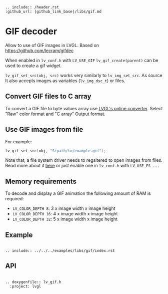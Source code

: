 ```eval_rst
.. include:: /header.rst 
:github_url: |github_link_base|/libs/gif.md
```

# GIF decoder
Allow to use of GIF images in LVGL. Based on https://github.com/lecram/gifdec

When enabled in `lv_conf.h` with `LV_USE_GIF` `lv_gif_create(parent)` can be used to create a gif widget.

`lv_gif_set_src(obj, src)` works very similarly to `lv_img_set_src`. As source It also accepts images as variables (`lv_img_dsc_t`) or files.


## Convert GIF files to C array
To convert a GIF file to byte values array use [LVGL's online converter](https://lvgl.io/tools/imageconverter). Select "Raw" color format and "C array" Output format.
 

## Use GIF images from file

For example:
```c
lv_gif_set_src(obj, "S:path/to/example.gif");
```

Note that, a file system driver needs to regsitered to open images from files. Read more about it [here](https://docs.lvgl.io/master/overview/file-system.html) or just enable one in `lv_conf.h` with `LV_USE_FS_...` 


## Memory requirements
To decode and display a GIF animation the following amount of RAM is required:
- `LV_COLOR_DEPTH 8`: 3 x image width x image height 
- `LV_COLOR_DEPTH 16`: 4 x image width x image height 
- `LV_COLOR_DEPTH 32`: 5 x image width x image height 

## Example
```eval_rst

.. include:: ../../../examples/libs/gif/index.rst

```

## API

```eval_rst

.. doxygenfile:: lv_gif.h
  :project: lvgl

```